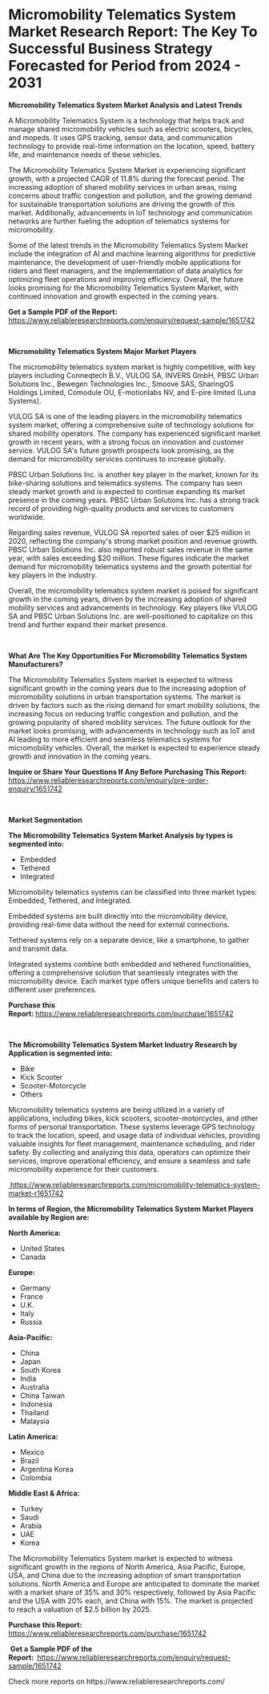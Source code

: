 <p><h1>Micromobility Telematics System Market Research Report: The Key To Successful Business Strategy Forecasted for Period from 2024 - 2031</h1></p><p><strong>Micromobility Telematics System Market Analysis and Latest Trends</strong></p>
<p><p>A Micromobility Telematics System is a technology that helps track and manage shared micromobility vehicles such as electric scooters, bicycles, and mopeds. It uses GPS tracking, sensor data, and communication technology to provide real-time information on the location, speed, battery life, and maintenance needs of these vehicles.</p><p>The Micromobility Telematics System Market is experiencing significant growth, with a projected CAGR of 11.8% during the forecast period. The increasing adoption of shared mobility services in urban areas, rising concerns about traffic congestion and pollution, and the growing demand for sustainable transportation solutions are driving the growth of this market. Additionally, advancements in IoT technology and communication networks are further fueling the adoption of telematics systems for micromobility.</p><p>Some of the latest trends in the Micromobility Telematics System Market include the integration of AI and machine learning algorithms for predictive maintenance, the development of user-friendly mobile applications for riders and fleet managers, and the implementation of data analytics for optimizing fleet operations and improving efficiency. Overall, the future looks promising for the Micromobility Telematics System Market, with continued innovation and growth expected in the coming years.</p></p>
<p><strong>Get a Sample PDF of the Report:&nbsp;</strong> <a href="https://www.reliableresearchreports.com/enquiry/request-sample/1651742">https://www.reliableresearchreports.com/enquiry/request-sample/1651742</a></p>
<p>&nbsp;</p>
<p><strong>Micromobility Telematics System Major Market Players</strong></p>
<p><p>The micromobility telematics system market is highly competitive, with key players including Conneqtech B.V., VULOG SA, INVERS GmbH, PBSC Urban Solutions Inc., Bewegen Technologies Inc., Smoove SAS, SharingOS Holdings Limited, Comodule OU, E-motionlabs NV, and E-pire limited (Luna Systems).</p><p>VULOG SA is one of the leading players in the micromobility telematics system market, offering a comprehensive suite of technology solutions for shared mobility operators. The company has experienced significant market growth in recent years, with a strong focus on innovation and customer service. VULOG SA's future growth prospects look promising, as the demand for micromobility services continues to increase globally.</p><p>PBSC Urban Solutions Inc. is another key player in the market, known for its bike-sharing solutions and telematics systems. The company has seen steady market growth and is expected to continue expanding its market presence in the coming years. PBSC Urban Solutions Inc. has a strong track record of providing high-quality products and services to customers worldwide.</p><p>Regarding sales revenue, VULOG SA reported sales of over $25 million in 2020, reflecting the company's strong market position and revenue growth. PBSC Urban Solutions Inc. also reported robust sales revenue in the same year, with sales exceeding $20 million. These figures indicate the market demand for micromobility telematics systems and the growth potential for key players in the industry.</p><p>Overall, the micromobility telematics system market is poised for significant growth in the coming years, driven by the increasing adoption of shared mobility services and advancements in technology. Key players like VULOG SA and PBSC Urban Solutions Inc. are well-positioned to capitalize on this trend and further expand their market presence.</p></p>
<p>&nbsp;</p>
<p><strong>What Are The Key Opportunities For Micromobility Telematics System Manufacturers?</strong></p>
<p><p>The Micromobility Telematics System market is expected to witness significant growth in the coming years due to the increasing adoption of micromobility solutions in urban transportation systems. The market is driven by factors such as the rising demand for smart mobility solutions, the increasing focus on reducing traffic congestion and pollution, and the growing popularity of shared mobility services. The future outlook for the market looks promising, with advancements in technology such as IoT and AI leading to more efficient and seamless telematics systems for micromobility vehicles. Overall, the market is expected to experience steady growth and innovation in the coming years.</p></p>
<p><strong>Inquire or Share Your Questions If Any Before Purchasing This Report:</strong> <a href="https://www.reliableresearchreports.com/enquiry/pre-order-enquiry/1651742">https://www.reliableresearchreports.com/enquiry/pre-order-enquiry/1651742</a></p>
<p>&nbsp;</p>
<p><strong>Market Segmentation</strong></p>
<p><strong>The Micromobility Telematics System Market Analysis by types is segmented into:</strong></p>
<p><ul><li>Embedded</li><li>Tethered</li><li>Integrated</li></ul></p>
<p><p>Micromobility telematics systems can be classified into three market types: Embedded, Tethered, and Integrated. </p><p>Embedded systems are built directly into the micromobility device, providing real-time data without the need for external connections. </p><p>Tethered systems rely on a separate device, like a smartphone, to gather and transmit data. </p><p>Integrated systems combine both embedded and tethered functionalities, offering a comprehensive solution that seamlessly integrates with the micromobility device. Each market type offers unique benefits and caters to different user preferences.</p></p>
<p><strong>Purchase this Report:&nbsp;</strong><a href="https://www.reliableresearchreports.com/purchase/1651742">https://www.reliableresearchreports.com/purchase/1651742</a></p>
<p>&nbsp;</p>
<p><strong>The Micromobility Telematics System Market Industry Research by Application is segmented into:</strong></p>
<p><ul><li>Bike</li><li>Kick Scooter</li><li>Scooter-Motorcycle</li><li>Others</li></ul></p>
<p><p>Micromobility telematics systems are being utilized in a variety of applications, including bikes, kick scooters, scooter-motorcycles, and other forms of personal transportation. These systems leverage GPS technology to track the location, speed, and usage data of individual vehicles, providing valuable insights for fleet management, maintenance scheduling, and rider safety. By collecting and analyzing this data, operators can optimize their services, improve operational efficiency, and ensure a seamless and safe micromobility experience for their customers.</p></p>
<p><a href="https://www.reliableresearchreports.com/micromobility-telematics-system-market-r1651742">&nbsp;https://www.reliableresearchreports.com/micromobility-telematics-system-market-r1651742</a></p>
<p><strong>In terms of Region, the Micromobility Telematics System Market Players available by Region are:</strong></p>
<p>
    <p> <strong> North America: </strong>
        <ul>
            <li>United States</li>
            <li>Canada</li>
        </ul>
        </p> 
    <p> <strong> Europe: </strong>
        <ul>
            <li>Germany</li>
            <li>France</li>
            <li>U.K.</li>
            <li>Italy</li>
            <li>Russia</li>
        </ul>
        </p> 
    <p> <strong> Asia-Pacific: </strong>
        <ul>
            <li>China</li>
            <li>Japan</li>
            <li>South Korea</li>
            <li>India</li>
            <li>Australia</li>
            <li>China Taiwan</li>
            <li>Indonesia</li>
            <li>Thailand</li>
            <li>Malaysia</li>
        </ul>
        </p> 
    <p> <strong> Latin America: </strong>
        <ul>
            <li>Mexico</li>
            <li>Brazil</li>
            <li>Argentina Korea</li>
            <li>Colombia</li>
        </ul>
        </p> 
    <p> <strong> Middle East & Africa: </strong>
        <ul>
            <li>Turkey</li>
            <li>Saudi</li>
            <li>Arabia</li>
            <li>UAE</li>
            <li>Korea</li>
        </ul>
    </p>
    </p>
<p><p>The Micromobility Telematics System market is expected to witness significant growth in the regions of North America, Asia Pacific, Europe, USA, and China due to the increasing adoption of smart transportation solutions. North America and Europe are anticipated to dominate the market with a market share of 35% and 30% respectively, followed by Asia Pacific and the USA with 20% each, and China with 15%. The market is projected to reach a valuation of $2.5 billion by 2025.</p></p>
<p><strong>Purchase this Report: </strong><a href="https://www.reliableresearchreports.com/purchase/1651742">https://www.reliableresearchreports.com/purchase/1651742</a></p>
<p>&nbsp;<strong>Get a Sample PDF of the Report:&nbsp;&nbsp;</strong><a href="https://www.reliableresearchreports.com/enquiry/request-sample/1651742">https://www.reliableresearchreports.com/enquiry/request-sample/1651742</a></p>
<p><strong></strong></p>
<p>Check more reports on https://www.reliableresearchreports.com/</p>